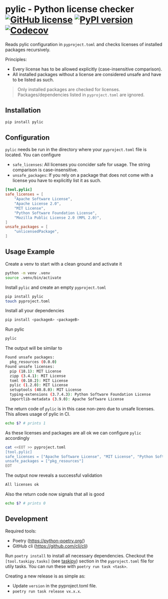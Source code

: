 # pylic - Python license checker [![GitHub license](https://img.shields.io/badge/license-MIT-blue.svg)](https://github.com/sandrochuber/pylic/blob/main/LICENSE) [![PyPI version](https://badge.fury.io/py/pylic.svg)](https://badge.fury.io/py/pylic/) [![Codecov](https://codecov.io/gh/sandrochuber/pylic//branch/main/graph/badge.svg)](https://codecov.io/gh/sandrochuber/pylic/)

Reads pylic configuration in `pyproject.toml` and checks licenses of installed packages recursively.

Principles:
- Every license has to be allowed explicitly (case-insensitive comparison).
- All installed packages without a license are considered unsafe and have to be listed as such.

> Only installed packages are checked for licenses. Packages/dependencies listed in `pyproject.toml` are ignored.

## Installation

```sh
pip install pylic
```

## Configuration

`pylic` needs be run in the directory where your `pyproject.toml` file is located. You can configure
- `safe_licenses`: All licenses you concider safe for usage. The string comparison is case-insensitive.
- `unsafe_packages`: If you rely on a package that does not come with a license you have to explicitly list it as such.

```toml
[tool.pylic]
safe_licenses = [
    "Apache Software License",
    "Apache License 2.0",
    "MIT License",
    "Python Software Foundation License",
    "Mozilla Public License 2.0 (MPL 2.0)",
]
unsafe_packages = [
    "unlicensedPackage",
]
```

## Usage Example

Create a venv to start with a clean ground and activate it

```sh
python -m venv .venv
source .venv/bin/activate
```

Install `pylic` and create an empty `pyproject.toml`

```sh
pip install pylic
touch pyproject.toml
```

Install all your dependencies

```sh
pip install <packageA> <packageB>
```

Run pylic

```sh
pylic
```

The output will be similar to

```sh
Found unsafe packages:
  pkg_resources (0.0.0)
Found unsafe licenses:
  pip (18.1): MIT License
  zipp (3.4.1): MIT License
  toml (0.10.2): MIT License
  pylic (1.2.0): MIT License
  setuptools (40.8.0): MIT License
  typing-extensions (3.7.4.3): Python Software Foundation License
  importlib-metadata (3.9.0): Apache Software License
```

The return code of `pylic` is in this case non-zero due to unsafe licenses. This allows usage of pylic in CI.

```sh
echo $? # prints 1
```

As these licenses and packages are all ok we can configure `pylic` accordingly

```sh
cat <<EOT >> pyproject.toml
[tool.pylic]
safe_licenses = ["Apache Software License", "MIT License", "Python Software Foundation License"]
unsafe_packages = ["pkg_resources"]
EOT
```

The output now reveals a successful validation

```sh
All licenses ok
```

Also the return code now signals that all is good

```sh
echo $? # prints 0
```

## Development

Required tools:
- Poetry (https://python-poetry.org/)
- GitHub cli (https://github.com/cli/cli)

Run `poetry install` to install all necessary dependencies. Checkout the `[tool.taskipy.tasks]` (see [taskipy](https://github.com/illBeRoy/taskipy)) section in the `pyproject.toml` file for utily tasks. You can run these with `poetry run task <task>`.

Creating a new release is as simple as:
- Update `version` in the pyproject.toml file.
- `poetry run task release vx.x.x`.
